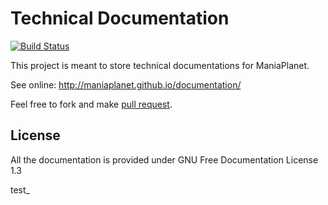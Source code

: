 Technical Documentation
=======================

[![Build Status](https://travis-ci.org/maniaplanet/documentation.svg?branch=gh-pages)](https://travis-ci.org/maniaplanet/documentation)

This project is meant to store technical documentations for ManiaPlanet.

See online: http://maniaplanet.github.io/documentation/

Feel free to fork and make [pull request](https://help.github.com/articles/using-pull-requests).

License
-------
All the documentation is provided under GNU Free Documentation License 1.3

test_
